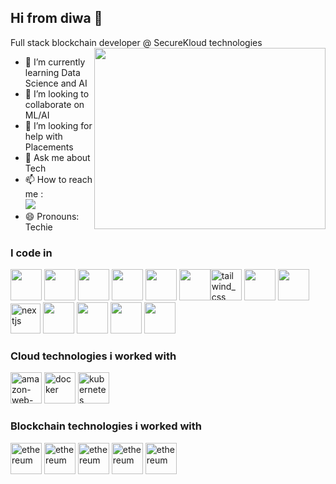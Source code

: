 ## Hi from diwa 👋

Full stack blockchain developer @ SecureKloud technologies
<img align="right" width="370" height="290" src="https://www.google.com/url?sa=i&url=https%3A%2F%2Fcorebitweb.com%2Fblockchain-development%2F&psig=AOvVaw3RIJgtSjtiMRq3-zjDlTdY&ust=1725618593941000&source=images&cd=vfe&opi=89978449&ved=0CBMQjRxqFwoTCNDZ_7jMq4gDFQAAAAAdAAAAABAE">                             
- 🌱 I’m currently learning Data Science and AI
- 👯 I’m looking to collaborate on ML/AI
- 🤔 I’m looking for help with Placements
- 💬 Ask me about Tech
- 📫 How to reach me :
<br />  [<img src="https://img.shields.io/badge/LinkedIn-0077B5?style=for-the-badge&logo=linkedin&logoColor=white" />](https://www.linkedin.com/in/diwakar-navabalan/)
- 😄 Pronouns: Techie

### I code in
<img height="50" width="50" src="https://img.icons8.com/color/48/000000/python.png" /> <img height="50" width="50" src="https://img.icons8.com/color/48/000000/c-programming.png" /> <img height="50" width="50" src="https://img.icons8.com/color/48/000000/c-plus-plus-logo.png" /> <img height="50" width="50" src="https://img.icons8.com/color/48/000000/html-5.png" /> <img height="50" width="50" src="https://img.icons8.com/color/48/000000/css3.png" /> <img height="50" width="50" src="https://img.icons8.com/color/48/000000/bootstrap.png" /><img width="50" height="50" src="https://img.icons8.com/color/48/tailwind_css.png" alt="tailwind_css"/>
<img height="50" width="50" src="https://img.icons8.com/color/48/000000/javascript.png"/> <img height="50" width="50" src="https://img.icons8.com/color/48/000000/react-native.png"/><img width="48" height="48" src="https://img.icons8.com/color/48/nextjs.png" alt="nextjs"/> <img height="50" width="50" src="https://img.icons8.com/color/48/000000/google-firebase-console.png"/> <img height="50" width="50" src="https://img.icons8.com/color/48/000000/mysql-logo.png"/> <img height="50" width="50" src="https://img.icons8.com/color/48/000000/mongodb.png"/> <img height="50" width="50" src="https://img.icons8.com/color/48/000000/nodejs.png"/> 

### Cloud technologies i worked with
<img width="50" height="50" src="https://img.icons8.com/color/48/amazon-web-services.png" alt="amazon-web-services"/> <img width="50" height="50" src="https://img.icons8.com/fluency/48/docker.png" alt="docker"/> <img width="50" height="50" src="https://img.icons8.com/color/48/kubernetes.png" alt="kubernetes"/>

### Blockchain technologies i worked with
<img width="50" height="50" src="https://img.icons8.com/color/48/ethereum.png" alt="ethereum"/> <img width="50" height="50" src="https://encrypted-tbn0.gstatic.com/images?q=tbn:ANd9GcSOuCLRU55P-obXZsnbW3_toaZhl_7d9-Ni9kzD-IpEiVtZTX0u88z1S_0gVFyFj_AhJkw&usqp=CAU" alt="ethereum"/> <img width="50" height="50" src="https://encrypted-tbn0.gstatic.com/images?q=tbn:ANd9GcQLtFp3tinIU7AAklqMTKDcU2rrFr0Hd62Rsw&s" alt="ethereum"/> <img width="50" height="50" src="https://encrypted-tbn0.gstatic.com/images?q=tbn:ANd9GcSDWaZmFNRNoaRtlqAHsfZFg7xNPqi9FboeDw&s" alt="ethereum"/> <img width="50" height="50" src="https://encrypted-tbn0.gstatic.com/images?q=tbn:ANd9GcSR22xwKfybck65c8yeZMcVOOrW6Km5kkz4jY0J-q2fmEZTlox2kKCGJJ0QhK_Lwgw_Epg&usqp=CAU" alt="ethereum"/>






